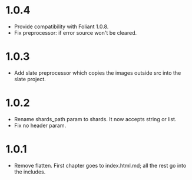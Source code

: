 # 1.0.4

-   Provide compatibility with Foliant 1.0.8.
-   Fix preprocessor: if error source won't be cleared.

# 1.0.3

-   Add slate preprocessor which copies the images outside src into the slate project.

# 1.0.2

-   Rename shards_path param to shards. It now accepts string or list.
-   Fix no header param.

# 1.0.1

-   Remove flatten. First chapter goes to index.html.md; all the rest go into the includes.
